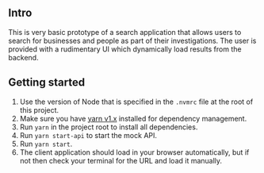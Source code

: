 ## Intro

This is very basic prototype of a search application that allows users to search for businesses and people as part of their investigations. The user is provided with a rudimentary UI which dynamically load results from the backend.


## Getting started

1. Use the version of Node that is specified in the `.nvmrc` file at the root of this project.
2. Make sure you have [yarn v1.x](https://classic.yarnpkg.com) installed for dependency management.
3. Run `yarn` in the project root to install all dependencies.
4. Run `yarn start-api` to start the mock API.
5. Run `yarn start`.
6. The client application should load in your browser automatically, but if not then check your terminal for the URL and load it manually.
